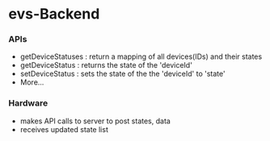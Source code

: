 # evs-Backend

### APIs
 * getDeviceStatuses : return a mapping of all devices(IDs) and their states
 * getDeviceStatus : returns the state of the 'deviceId'
 * setDeviceStatus : sets the state of the the 'deviceId' to 'state'
 * More...

 ### Hardware
  * makes API calls to server to post states, data
  * receives updated state list
